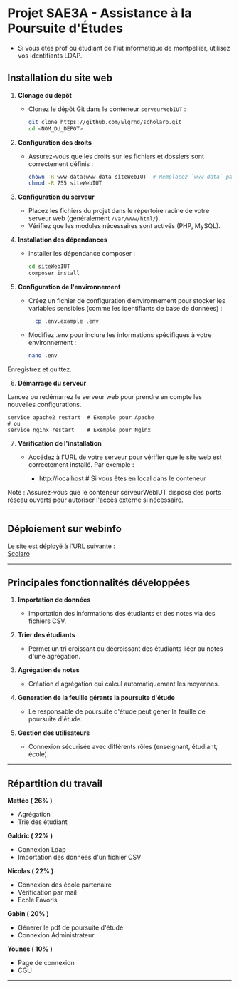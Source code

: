 # Projet SAE3A - Assistance à la Poursuite d'Études

- Si vous êtes prof ou étudiant de l'iut informatique de montpellier, utilisez vos identifiants LDAP.

## Installation du site web

1. **Clonage du dépôt**
    - Clonez le dépôt Git dans le conteneur `serveurWebIUT` :
      ```bash
      git clone https://github.com/Elgrnd/scholaro.git
      cd <NOM_DU_DEPOT>
      ```  

2. **Configuration des droits**
    - Assurez-vous que les droits sur les fichiers et dossiers sont correctement définis :
      ```bash
      chown -R www-data:www-data siteWebIUT  # Remplacez `www-data` par l'utilisateur web si différent
      chmod -R 755 siteWebIUT
      ```  

3. **Configuration du serveur**
    - Placez les fichiers du projet dans le répertoire racine de votre serveur web (généralement `/var/www/html/`).
    - Vérifiez que les modules nécessaires sont activés (PHP, MySQL).


4. **Installation des dépendances**
    - installer les dépendance composer :
      ```bash
      cd siteWebIUT
      composer install
      ```
   

5. **Configuration de l'environnement**

    - Créez un fichier de configuration d’environnement pour stocker les variables sensibles (comme les identifiants de base de données) :
      ```bash
        cp .env.example .env
      ```

    - Modifiez .env pour inclure les informations spécifiques à votre environnement :
      ```bash
      nano .env
      ```
    

Enregistrez et quittez.

6. **Démarrage du serveur**

Lancez ou redémarrez le serveur web pour prendre en compte les nouvelles configurations.

    service apache2 restart  # Exemple pour Apache
    # ou
    service nginx restart    # Exemple pour Nginx

7. **Vérification de l'installation**

    - Accédez à l'URL de votre serveur pour vérifier que le site web est correctement installé. Par exemple :

      - http://localhost  # Si vous êtes en local dans le conteneur

Note : Assurez-vous que le conteneur serveurWebIUT dispose des ports réseau ouverts pour autoriser l'accès externe si nécessaire.

---

## Déploiement sur webinfo

Le site est déployé à l'URL suivante :  
[Scolaro](https://webinfo.iutmontp.univ-montp2.fr/~lyfoungn/sae3a-base/web/controleurFrontal.php)

---

## Principales fonctionnalités développées

1. **Importation de données**
    - Importation des informations des étudiants et des notes via des fichiers CSV.

2. **Trier des étudiants**
    - Permet un tri croissant ou décroissant des étudiants liéer au notes d'une agrégation.

3. **Agrégation de notes**
    - Création d'agrégation qui calcul automatiquement les moyennes.

4. **Generation de la feuille gérants la poursuite d'étude**
    - Le responsable de poursuite d'étude peut géner la feuille de poursuite d'étude.

5. **Gestion des utilisateurs**
    - Connexion sécurisée avec différents rôles (enseignant, étudiant, école).

---

## Répartition du travail

**Mattéo ( 26% )**

- Agrégation
- Trie des étudiant

**Galdric ( 22% )**

- Connexion Ldap
- Importation des données d'un fichier CSV

**Nicolas ( 22% )**

- Connexion des école partenaire
- Vérification par mail
- Ecole Favoris

**Gabin ( 20% )**

- Génerer le pdf de poursuite d'étude
- Connexion Administrateur

**Younes ( 10% )**

- Page de connexion
- CGU

---
